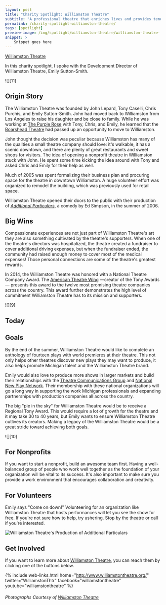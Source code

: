 ```yaml
---
layout: post
title: "Charity Spotlight: Williamston Theatre"
subtitle: "A professional theatre that enriches lives and provides tender, human experiences."
permalink: /charity-spotlight-williamston-theatre/
tags: [spotlight]
preview-image: /img/spotlight/williamston-theatre/williamston-theatre-.jpg
snippet: >
    Snippet goes here
---
```


[Williamston Theatre][1] 

In this charity spotlight, I spoke with the Development Director of Williamston Theatre, Emily Sutton-Smith.

![][11]

## Origin Story

The Williamston Theatre was founded  by John Lepard, Tony Caselli, Chris Purchis, and Emily Sutton-Smith. John had moved back to Williamston from Los Angeles to raise his daughter and be close to family. While he was working at [The Purple Rose][6] with Tony, Chris, and Emily, he learned that the [Boarshead Theatre][7] had passed up an opportunity to move to Williamston.

John thought the decision was peculiar because Williamston has many of the qualities a small theatre company should love: it's walkable, it has a scenic downtown, and there are plenty of great restaurants and sweet shops for visitors. The idea of opening a nonprofit theatre in Williamston stuck with John. He spent some time kicking the idea around with Tony and asked Chris and Emily for their help as well.

Much of 2005 was spent formalizing their business plan and procuring space for the theatre in downtown Williamston. A huge volunteer effort was organized to remodel the building, which was previously used for retail space.

Williamston Theatre opened their doors to the public with their production of *[Additional Particulars][8]*, a comedy by Ed Simpson, in the summer of 2006.

## Big Wins

Compassionate experiences are not just part of Williamston Theatre's art they are also something cultivated by the theatre's supporters. When one of the theatre's directors was hospitalized, the theatre created a fundraiser to cover additional driving expenses, but when the fundraiser ended, the community had raised enough money to cover most of the medical expenses! Those personal connections are some of the theatre's greatest rewards.

In 2014, the Williamston Theatre was honored with a National Theatre Company Award. The [American Theatre Wing][5] &mdash;creator of the Tony Awards&mdash; presents this award to the twelve most promising theatre companies across the country. This award further demonstrates the high level of commitment Williamston Theatre has to its mission and supporters.

![][9]

## Today



## Goals

By the end of the summer, Williamston Theatre would like to complete an anthology of fourteen plays with world premieres at their theatre. This not only helps other theatres discover new plays they may want to produce, it also helps promote Michigan talent and the Williamston Theatre brand.

Emily would also love to produce more shows in larger markets and build their relationships with the [Theatre Communications Group][4] and [National New Play Network][3]. Their membership with these national organizations will go a long way in supporting the work Michigan professionals and expanding partnerships with production companies all across the country.

The big "pie in the sky" for Williamston Theatre would be to receive a Regional Tony Award. This would require a lot of growth for the theatre and it may take 30 to 40 years, but Emily wants to ensure Williamston Theatre outlives its creators. Making a legacy of the Williamston Theatre would be a great stride toward achieving both goals.

![][10]

## For Nonprofits

If you want to start a nonprofit, build an awesome team first. Having a well-balanced group of people who work well together as the foundation of your organization will be vital to its success. It's also important to make sure you provide a work environment that encourages collaboration and creativity.

## For Volunteers

Emily says "Come on down!" Volunteering for an organization like Williamston Theatre that hosts performances will let you see the show for free. If you're not sure how to help, try ushering. Stop by the theatre or call if you're interested. 

![][8]

## Get Involved

If you want to learn more about [Williamston Theatre][1], you can reach them by clicking one of the buttons below.

{% include web-links.html home="http://www.williamstontheatre.org/" twitter="WilliamstonThtr" facebook="williamstontheatre" youtube="williamstontheatre" %}

###### Photographs Courtesy of [Williamston Theatre][2]



[1]: http://www.williamstontheatre.org/ "Williamston Theatre Homepage"
[2]: https://www.facebook.com/williamstontheatre "Williamston Theatre on Facebook"
[3]: http://nnpn.org/ "National New Play Network Homepage"
[4]: http://www.tcg.org/ "Theatre Communications Group Homepage"
[5]: http://americantheatrewing.org/ "American Theatre Wing Homepage"
[6]: http://www.purplerosetheatre.org/ "The Purple Rose Theatre Company Homepage"
[7]: http://www.boarshead.org/ "Boarshead Professional Theatre Homepage"
[8]: http://www.williamstontheatre.com/wp/about/past-shows/additional-particulars "Williamston Theatre's Production of Additional Particulars"
